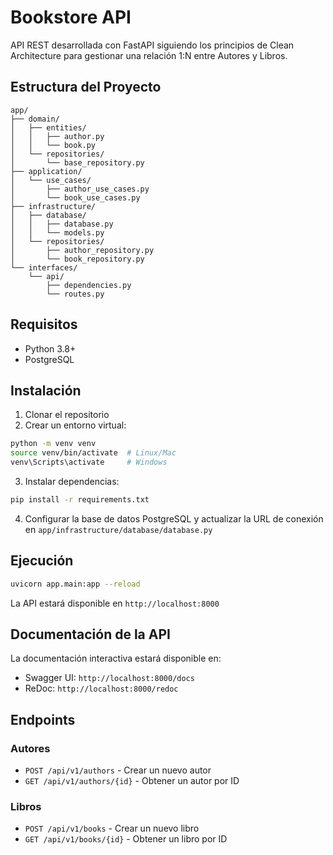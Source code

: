 # Bookstore API

API REST desarrollada con FastAPI siguiendo los principios de Clean Architecture para gestionar una relación 1:N entre Autores y Libros.

## Estructura del Proyecto

```
app/
├── domain/
│   ├── entities/
│   │   ├── author.py
│   │   └── book.py
│   └── repositories/
│       └── base_repository.py
├── application/
│   └── use_cases/
│       ├── author_use_cases.py
│       └── book_use_cases.py
├── infrastructure/
│   ├── database/
│   │   ├── database.py
│   │   └── models.py
│   └── repositories/
│       ├── author_repository.py
│       └── book_repository.py
└── interfaces/
    └── api/
        ├── dependencies.py
        └── routes.py
```

## Requisitos

- Python 3.8+
- PostgreSQL

## Instalación

1. Clonar el repositorio
2. Crear un entorno virtual:
```bash
python -m venv venv
source venv/bin/activate  # Linux/Mac
venv\Scripts\activate     # Windows
```

3. Instalar dependencias:
```bash
pip install -r requirements.txt
```

4. Configurar la base de datos PostgreSQL y actualizar la URL de conexión en `app/infrastructure/database/database.py`

## Ejecución

```bash
uvicorn app.main:app --reload
```

La API estará disponible en `http://localhost:8000`

## Documentación de la API

La documentación interactiva estará disponible en:
- Swagger UI: `http://localhost:8000/docs`
- ReDoc: `http://localhost:8000/redoc`

## Endpoints

### Autores
- `POST /api/v1/authors` - Crear un nuevo autor
- `GET /api/v1/authors/{id}` - Obtener un autor por ID

### Libros
- `POST /api/v1/books` - Crear un nuevo libro
- `GET /api/v1/books/{id}` - Obtener un libro por ID 
